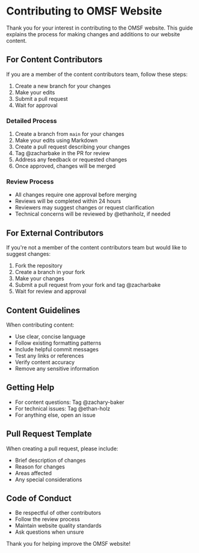 # Contributing to OMSF Website

Thank you for your interest in contributing to the OMSF website. This guide explains the process for making changes and additions to our website content.

## For Content Contributors

If you are a member of the content contributors team, follow these steps:

1. Create a new branch for your changes
2. Make your edits
3. Submit a pull request
4. Wait for approval

### Detailed Process

1. Create a branch from `main` for your changes
2. Make your edits using Markdown
3. Create a pull request describing your changes
4. Tag @zacharbake in the PR for review
5. Address any feedback or requested changes
6. Once approved, changes will be merged

### Review Process

- All changes require one approval before merging
- Reviews will be completed within 24 hours
- Reviewers may suggest changes or request clarification
- Technical concerns will be reviewed by @ethanholz, if needed

## For External Contributors

If you're not a member of the content contributors team but would like to suggest changes:

1. Fork the repository
2. Create a branch in your fork
3. Make your changes
4. Submit a pull request from your fork and tag @zacharbake
5. Wait for review and approval

## Content Guidelines

When contributing content:

- Use clear, concise language
- Follow existing formatting patterns
- Include helpful commit messages
- Test any links or references
- Verify content accuracy
- Remove any sensitive information

## Getting Help

- For content questions: Tag @zachary-baker
- For technical issues: Tag @ethan-holz
- For anything else, open an issue

## Pull Request Template

When creating a pull request, please include:

- Brief description of changes
- Reason for changes
- Areas affected
- Any special considerations

## Code of Conduct

- Be respectful of other contributors
- Follow the review process
- Maintain website quality standards
- Ask questions when unsure

Thank you for helping improve the OMSF website!
